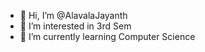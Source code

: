 - 👋 Hi, I’m @AlavalaJayanth
- 👀 I’m interested in 3rd Sem
- 🌱 I’m currently learning Computer Science
<!---
AlavalaJayanth/AlavalaJayanth is a ✨ special ✨ repository because its `README.md` (this file) appears on your GitHub profile.
You can click the Preview link to take a look at your changes.
--->
